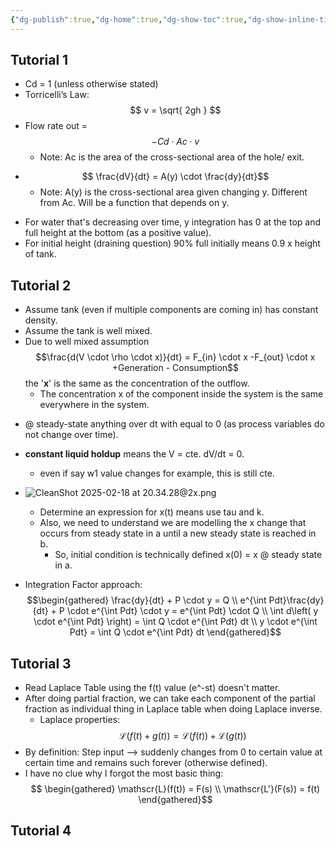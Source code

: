 ```yaml
---
{"dg-publish":true,"dg-home":true,"dg-show-toc":true,"dg-show-inline-title":true,"permalink":"/process-dynamics/","tags":["gardenEntry"],"dgShowInlineTitle":true,"dgShowToc":true,"dgPassFrontmatter":true}
---
```


## Tutorial 1
- Cd = 1 (unless otherwise stated)
- Torricelli’s Law: 
	$$ v = \sqrt{ 2gh } $$
- Flow rate out = 
	$$ -Cd \cdot Ac \cdot v $$
	* Note: Ac is the area of the cross-sectional area of the hole/ exit.

* $$ \frac{dV}{dt} = A(y) \cdot \frac{dy}{dt}$$
	* Note: A(y) is the cross-sectional area given changing y. Different from Ac. Will be a function that depends on y.
- For water that's decreasing over time, y integration has 0 at the top and full height at the bottom (as a positive value).
- For initial height (draining question) 90% full initially means 0.9 x height of tank.

## Tutorial 2
- Assume tank (even if multiple components are coming in) has constant density.
- Assume the tank is well mixed.
- Due to well mixed assumption 
	$$\frac{d(V \cdot \rho \cdot x)}{dt} = F_{in} \cdot x -F_{out} \cdot x +Generation - Consumption$$ the '**x**' is the same as the concentration of the outflow.
	- The concentration x of the component inside the system is the same everywhere in the system.
* @ steady-state anything over dt with equal to 0 (as process variables do not change over time).
* **constant liquid holdup** means the V = cte. dV/dt = 0.
	* even if say w1 value changes for example, this is still cte.
* ![CleanShot 2025-02-18 at 20.34.28@2x.png](/img/user/Images/CleanShot%202025-02-18%20at%2020.34.28@2x.png)
	* Determine an expression for x(t) means use tau and k.
	* Also, we need to understand we are modelling the x change that occurs from steady state in a until a new steady state is reached in b.
		* So, initial condition is technically defined x(0) = x @ steady state in a.

* Integration Factor approach:
		$$\begin{gathered} \frac{dy}{dt} + P \cdot y = Q  \\ e^{\int Pdt}\frac{dy}{dt} + P \cdot e^{\int Pdt} \cdot y = e^{\int Pdt} \cdot Q \\ \int d\left( y \cdot e^{\int Pdt} \right) = \int Q \cdot e^{\int Pdt} dt \\ y \cdot e^{\int Pdt} = \int Q \cdot e^{\int Pdt} dt \end{gathered}$$
## Tutorial 3
* Read Laplace Table using the f(t) value (e^-st) doesn't matter.
* After doing partial fraction, we can take each component of the partial fraction as individual thing in Laplace table when doing Laplace inverse.
	* Laplace properties: 
		 $$ \mathscr{L}(f(t) + g(t)) = \mathscr{L}(f(t) ) + \mathscr{L} (g(t)) $$
* By definition: Step input --> suddenly changes from 0 to certain value at certain time and remains such forever (otherwise defined).
* I have no clue why I forgot the most basic thing: 
		$$ \begin{gathered}
\mathscr{L}(f(t)) = F(s) \\ \mathscr{L'}(F(s)) = f(t)
\end{gathered}$$

## Tutorial 4
